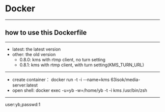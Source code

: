 # Docker
---
## how to use this Dockerfile
---
- latest: the latest version
- other: the old version
  - 0.8.0: kms with rtmp client, no turn setting
  - 0.8.1: kms with rtmp client, with turn setting(KMS_TURN_URL)

---
- create container：
  docker run -t -i --name=kms 63isok/media-server:latest
- open shell: 
  docker exec -u=yb -w=/home/yb -t -i kms /usr/bin/zsh

---
user:yb,passwd:1


